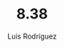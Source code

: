 ---
title: "8.38"
subtitle: ""
description: ""
layout: book
author: Luis Rodríguez
started: 2019-03-29
read: 2019-03-29
status: read
rating: 3
color: 
cover: 
pages: 188
progress: 0
link: 
---